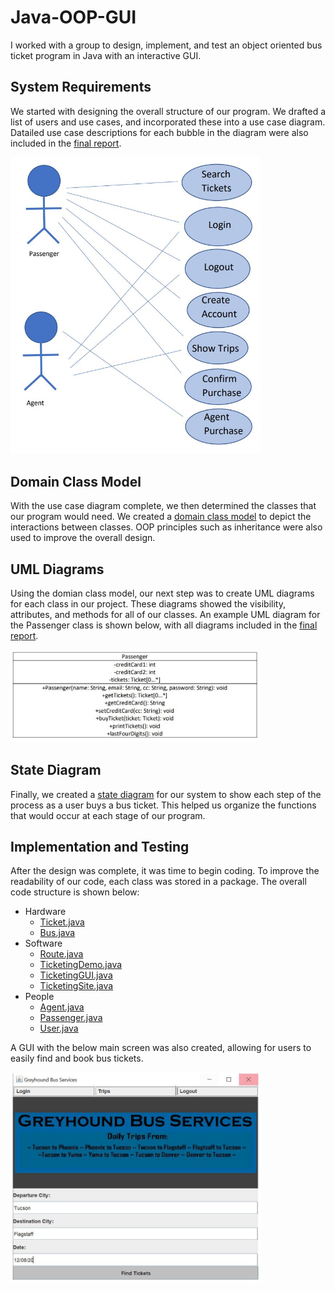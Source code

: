# Java-OOP-GUI
I worked with a group to design, implement, and test an object oriented bus ticket program in Java with an interactive GUI.
## System Requirements
We started with designing the overall structure of our program. We drafted a list of users and use cases, and incorporated these into a use case diagram. Datailed use case descriptions for each bubble in the diagram were also included in the [final report](<Design Documents/Final_Report.pdf>).

<img src="Design Documents/use_case_diagram.JPG" width=400>

## Domain Class Model
With the use case diagram complete, we then determined the classes that our program would need. We created a [domain class model](<Design Documents/domain_class_model.JPG>) to depict the interactions between classes. OOP principles such as inheritance were also used to improve the overall design.

## UML Diagrams
Using the domian class model, our next step was to create UML diagrams for each class in our project. These diagrams showed the visibility, attributes, and methods for all of our classes. An example UML diagram for the Passenger class is shown below, with all diagrams included in the [final report](<Design Documents/Final_Report.pdf>).

<img src="Design Documents/uml_passenger.JPG" width=400>

## State Diagram
Finally, we created a [state diagram](<Design Documents/state_diagram.JPG>) for our system to show each step of the process as a user buys a bus ticket. This helped us organize the functions that would occur at each stage of our program.

## Implementation and Testing
After the design was complete, it was time to begin coding. To improve the readability of our code, each class was stored in a package. The overall code structure is shown below:
* Hardware
  - [Ticket.java](Code/hardware/Ticket.java)
  - [Bus.java](Code/harware/Bus.java)
* Software
  - [Route.java](Code/software/Route.java)
  - [TicketingDemo.java](Code/software/TicketingDemo.java)
  - [TicketingGUI.java](Code/software/TicketingGUI.java)
  - [TicketingSite.java](Code/software/TicketingSite.java)
* People
  - [Agent.java](Code/hardware/Agent.java)
  - [Passenger.java](Code/hardware/Passenger.java)
  - [User.java](Code/hardware/User.java)

A GUI with the below main screen was also created, allowing for users to easily find and book bus tickets.

<img src="Design Documents/GUI.JPG" width=400>
